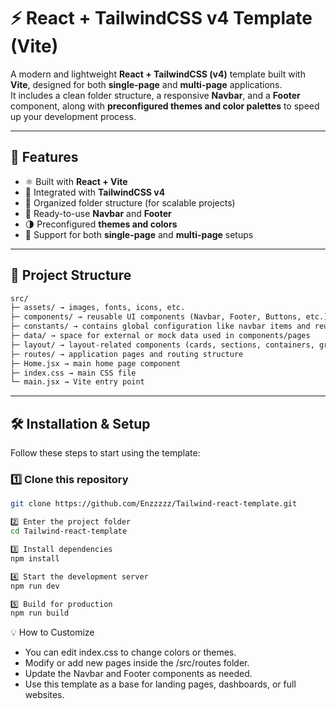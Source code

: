 # ⚡ React + TailwindCSS v4 Template (Vite)

A modern and lightweight **React + TailwindCSS (v4)** template built with **Vite**, designed for both **single-page** and **multi-page** applications.  
It includes a clean folder structure, a responsive **Navbar**, and a **Footer** component, along with **preconfigured themes and color palettes** to speed up your development process.

---

## 🚀 Features

- ⚛️ Built with **React + Vite**
- 🎨 Integrated with **TailwindCSS v4**
- 📁 Organized folder structure (for scalable projects)
- 🧭 Ready-to-use **Navbar** and **Footer**
- 🌗 Preconfigured **themes and colors**
- 🧱 Support for both **single-page** and **multi-page** setups

---

## 🧩 Project Structure

```markdown
src/
├─ assets/ → images, fonts, icons, etc.
├─ components/ → reusable UI components (Navbar, Footer, Buttons, etc.)
├─ constants/ → contains global configuration like navbar items and reusable app data
├─ data/ → space for external or mock data used in components/pages
├─ layout/ → layout-related components (cards, sections, containers, grids)
├─ routes/ → application pages and routing structure
├─ Home.jsx → main home page component
├─ index.css → main CSS file
└─ main.jsx → Vite entry point
```
---

## 🛠️ Installation & Setup

Follow these steps to start using the template:

### 1️⃣ Clone this repository
```bash
git clone https://github.com/Enzzzzz/Tailwind-react-template.git

2️⃣ Enter the project folder
cd Tailwind-react-template

3️⃣ Install dependencies
npm install

4️⃣ Start the development server
npm run dev

5️⃣ Build for production
npm run build

```

💡 How to Customize

- You can edit index.css to change colors or themes.
- Modify or add new pages inside the /src/routes folder.
- Update the Navbar and Footer components as needed.
- Use this template as a base for landing pages, dashboards, or full websites.